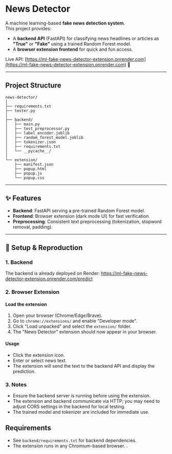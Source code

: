 # News Detector

A machine learning-based **fake news detection system**.  
This project provides:  
- A **backend API** (FastAPI) for classifying news headlines or articles as **"True"** or **"Fake"** using a trained Random Forest model.  
- A **browser extension frontend** for quick and fun access.  

Live API: [https://ml-fake-news-detector-extension.onrender.com](https://ml-fake-news-detector-extension.onrender.com) 🚀

---

## Project Structure



```
news-detector/
│
├── requirements.txt             
├── tester.py                       
│
├── backend/
│   ├── main.py                    
│   ├── test_preprocessor.py        
│   ├── label_encoder.joblib       
│   ├── random_forest_model.joblib 
│   ├── tokenizer.json            
│   ├── requirements.txt            
│   └── __pycache__/              
│
└── extension/
    ├── manifest.json              
    ├── popup.html                 
    ├── popup.js                 
    └── popup.css                  
```


---

## ✨ Features

- **Backend**: FastAPI serving a pre-trained Random Forest model.  
- **Frontend**: Browser extension (dark mode UI) for fast verification.  
- **Preprocessing**: Consistent text preprocessing (tokenization, stopword removal, padding).  

---

## 🔧 Setup & Reproduction

### 1. Backend


The backend is already deployed on Render: https://ml-fake-news-detector-extension.onrender.com/predict

### 2. Browser Extension

#### Load the extension

1. Open your browser (Chrome/Edge/Brave).
2. Go to `chrome://extensions/` and enable "Developer mode".
3. Click "Load unpacked" and select the `extension/` folder.
4. The "News Detector" extension should now appear in your browser.

#### Usage

- Click the extension icon.
- Enter or select news text.
- The extension will send the text to the backend API and display the prediction.

### 3. Notes

- Ensure the backend server is running before using the extension.
- The extension and backend communicate via HTTP; you may need to adjust CORS settings in the backend for local testing.
- The trained model and tokenizer are included for immediate use.

## Requirements

- See `backend/requirements.txt` for backend dependencies.
- The extension runs in any Chromium-based browser.
.

